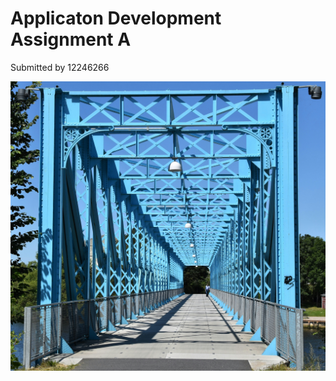 # Applicaton Development Assignment A

 Submitted by 12246266 

 ![Blue_bridge](Articles/images/Blue_Bridge.jpg)